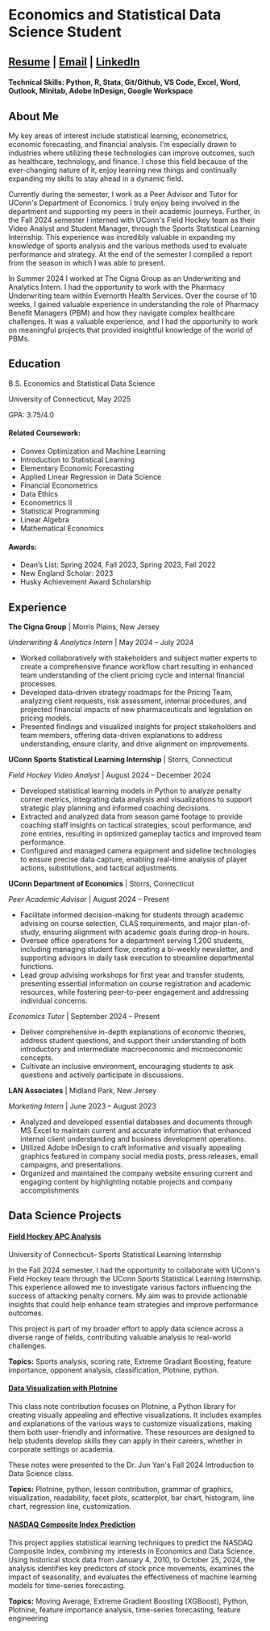 # Economics and Statistical Data Science Student

## [Resume](Resume_JMazzola.pdf) | [Email](mailto:juliacmazzola@gmail.com) | [LinkedIn](https://www.linkedin.com/in/juliacmazzola/)

#### Technical Skills: Python, R, Stata, Git/Github, VS Code, Excel, Word, Outlook, Minitab, Adobe InDesign, Google Workspace

## About Me

My key areas of interest include statistical learning, econometrics, economic forecasting, and financial analysis. I’m especially drawn to industries where utilizing these technologies can improve outcomes, such as healthcare, technology, and finance. I chose this field because of the ever-changing nature of it, enjoy learning new things and continually expanding my skills to stay ahead in a dynamic field.

Currently during the semester, I work as a Peer Advisor and Tutor for UConn's Department of Economics. I truly enjoy being involved in the department and supporting my peers in their academic journeys. Further, in the Fall 2024 semester I interned with UConn's Field Hockey team as their Video Analyst and Student Manager, through the Sports Statistical Learning Internship. This experience was incredibly valuable in expanding my knowledge of sports analysis and the various methods used to evaluate performance and strategy. At the end of the semester I compiled a report from the season in which I was able to present. 

In Summer 2024 I worked at The Cigna Group as an Underwriting and Analytics Intern. I had the opportunity to work with the Pharmacy Underwriting team within Evernorth Health Services. Over the course of 10 weeks, I gained valuable experience in understanding the role of Pharmacy Benefit Managers (PBM) and how they navigate complex healthcare challenges. It was a valuable experience, and I had the opportunity to work on meaningful projects that provided insightful knowledge of the world of PBMs.

## Education
B.S. Economics and Statistical Data Science 

University of Connecticut, May 2025

GPA: 3.75/4.0

#### Related Coursework: 
- Convex Optimization and Machine Learning
- Introduction to Statistical Learning
- Elementary Economic Forecasting
- Applied Linear Regression in Data Science
- Financial Econometrics
- Data Ethics
- Econometrics II
- Statistical Programming
- Linear Algebra
- Mathematical Economics

#### Awards:
- Dean’s List: Spring 2024, Fall 2023, Spring 2023, Fall 2022
- New England Scholar: 2023
- Husky Achievement Award Scholarship

## Experience

**The Cigna Group** | Morris Plains, New Jersey

*Underwriting & Analytics Intern*	| May 2024 – July 2024
- Worked collaboratively with stakeholders and subject matter experts to create a comprehensive finance workflow chart resulting in enhanced team understanding of the client pricing cycle and internal financial processes.
- Developed data-driven strategy roadmaps for the Pricing Team, analyzing client requests, risk assessment, internal procedures, and projected financial impacts of new pharmaceuticals and legislation on pricing models.
- Presented findings and visualized insights for project stakeholders and team members, offering data-driven explanations to address understanding, ensure clarity, and drive alignment on improvements.

**UConn Sports Statistical Learning Internship** | Storrs, Connecticut

*Field Hockey Video Analyst* | August 2024 – December 2024
- Developed statistical learning models in Python to analyze penalty corner metrics, integrating data analysis and visualizations to support strategic play planning and informed coaching decisions.
- Extracted and analyzed data from season game footage to provide coaching staff insights on tactical strategies, scout performance, and zone entries, resulting in optimized gameplay tactics and improved team performance.
- Configured and managed camera equipment and sideline technologies to ensure precise data capture, enabling real-time analysis of player actions, substitutions, and tactical adjustments.

**UConn Department of Economics** | Storrs, Connecticut

*Peer Academic Advisor* | August 2024 – Present
-	Facilitate informed decision-making for students through academic advising on course selection, CLAS requirements, and major plan-of-study, ensuring alignment with academic goals during drop-in hours.
-	Oversee office operations for a department serving 1,200 students, including managing student flow, creating a bi-weekly newsletter, and supporting advisors in daily task execution to streamline departmental functions.
-	Lead group advising workshops for first year and transfer students, presenting essential information on course registration and academic resources, while fostering peer-to-peer engagement and addressing individual concerns.
  
*Economics Tutor*	| September 2024 – Present
- Deliver comprehensive in-depth explanations of economic theories, address student questions, and support their understanding of both introductory and intermediate macroeconomic and microeconomic concepts.
- Cultivate an inclusive environment, encouraging students to ask questions and actively participate in discussions.

**LAN Associates** | Midland Park, New Jersey

*Marketing Intern* | June 2023 – August 2023
- Analyzed and developed essential databases and documents through MS Excel to maintain current and accurate information that enhanced internal client understanding and business development operations.
- Utilized Adobe InDesign to craft informative and visually appealing graphics featured in company social media posts, press releases, email campaigns, and presentations.
- Organized and maintained the company website ensuring current and engaging content by highlighting notable projects and company accomplishments

## Data Science Projects

#### [Field Hockey APC Analysis](https://github.com/jcmazzola/Field_Hockey_APC_analysis.git)

University of Connecticut– Sports Statistical Learning Internship

In the Fall 2024 semester, I had the opportunity to collaborate with UConn's Field Hockey team through the UConn Sports Statistical Learning Internship. This experience allowed me to investigate various factors influencing the success of attacking penalty corners. My aim was to provide actionable insights that could help enhance team strategies and improve performance outcomes.

This project is part of my broader effort to apply data science across a diverse range of fields, contributing valuable analysis to real-world challenges.

**Topics:** Sports analysis, scoring rate, Extreme Gradiant Boosting, feature importance, opponent analysis, classification, Plotnine, python.

#### [Data Visualization with Plotnine](https://github.com/jcmazzola/Visualization_with_Plotnine.git)

This class note contribution focuses on Plotnine, a Python library for creating visually appealing and effective visualizations. It includes examples and explanations of the various ways to customize visualizations, making them both user-friendly and informative. These resources are designed to help students develop skills they can apply in their careers, whether in corporate settings or academia.

These notes were presented to the Dr. Jun Yan's Fall 2024 Introduction to Data Science class.

**Topics:** Plotnine, python, lesson contribution, grammar of graphics, visualization, readability, facet plots, scatterplot, bar chart, histogram, line chart, regression line, customization.
   
#### [NASDAQ Composite Index Prediction](https://github.com/jcmazzola/NASDAQ_Prediction.git)

This project applies statistical learning techniques to predict the NASDAQ Composite Index, combining my interests in Economics and Data Science. Using historical stock data from January 4, 2010, to October 25, 2024, the analysis identifies key predictors of stock price movements, examines the impact of seasonality, and evaluates the effectiveness of machine learning models for time-series forecasting.

**Topics:** Moving Average, Extreme Gradient Boosting (XGBoost), Python, Plotnine, feature importance analysis, time-series forecasting, feature engineering
